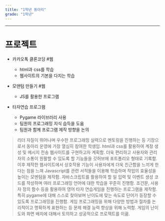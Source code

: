 ```yaml
---
title: "1학년 동아리"
grade: "1학년"
---
```


---

# 프로젝트

- 카카오톡 클론코딩 #웹

  - html과 css를 학습
  - 웹사이트의 기본을 다지는 학습

- 모맨텀 만들기 #웹

  - JS를 활용한 프로그램

- 타자연습 프로그램
  - Pygame 라이브러리 사용
  - 팀원의 프로그래밍 지식 습득을 도움
  - 팀원과 함께 프로그램 제작 방향을 논의

> 리더 자질이 뛰어나며 우수한 프로그래밍 실력으로 멘토링을 진행하는 등 기장으로서 동아리 운영에 가장 열심히 참여한 학생임. html과 css를 활용하여 계정 생성 및 메시지 전송 웹사이트를 구현하고자 계획함. 더욱 편리하고 사용자와 관리자의 소통이 원활할 수 있도록 할 기능들을 깃허브에 포트폴리오 형태로 기록함. 이후 제작한 웹사이트에서 상호작용 기능이 사용자에게 더욱 친근함을 느끼게 한다는 점을 느껴 Javascript를 관련 서적들을 이용해 학습하며 작업의 효율성을 높이는 모멘텀을 제작함. 자바스크립트를 활용하여 할 일 입력 및 이벤트 생성 코드를 작성하며 여러 프로그래밍 언어에 대한 학습을 꾸준히 진행함. 조건문, 사용자 정의 함수 등을 활용하여 영어 타자 연습게임을 진행하는 프로그램을 제작함. 특히 pygame에 대해 스스로 찾아보며 난이도에 맞는 속도로 단어가 등장할 수 있도록 프로그래밍을 진행함. 게임 프로그래밍을 위해 다양한 방법과 절차를 논리적이고 명확하게 표현하는 등 문제 해결 능력 향상을 위해 노력함. 게임의 난이도와 화면 배치에 대해서 토의하고 성공적으로 프로젝트를 이끎.
